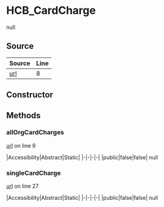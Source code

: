 # HCB_CardCharge

null
## Source
|Source|Line|
|-|-|
|[url](https://github.com/devramsean0/hcb.js/blob/2a9735d/src/api_endpoints/card_charge.ts#L8)|8|
## Constructor
## Methods
### allOrgCardCharges
[url](https://github.com/devramsean0/hcb.js/blob/2a9735d/src/api_endpoints/card_charge.ts#L9) on line 9  

|Accessibility|Abstract|Static|
|-|-|-|-|
|public|false|false|
null

### singleCardCharge
[url](https://github.com/devramsean0/hcb.js/blob/2a9735d/src/api_endpoints/card_charge.ts#L27) on line 27  

|Accessibility|Abstract|Static|
|-|-|-|-|
|public|false|false|
null
